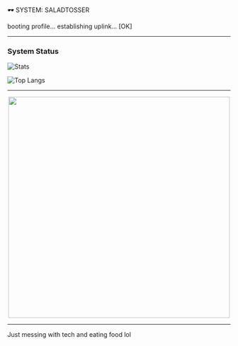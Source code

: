 🕶️ SYSTEM: SALADTOSSER

booting profile...
establishing uplink... [OK]


---

### System Status
![Stats](https://github-readme-stats.vercel.app/api?username=saladtosser&show_icons=true&hide_border=true&bg_color=000000&title_color=FF00FF&icon_color=00FFFF&text_color=FFD700)

![Top Langs](https://github-readme-stats.vercel.app/api/top-langs/?username=saladtosser&layout=compact&hide_border=true&bg_color=000000&title_color=00FFFF&text_color=FF00FF)

---

<p align="center">
  <img src="[https://media.giphy.com/media/xT9IgzoKnwFNmISR8I/giphy.gif](https://media.giphy.com/media/v1.Y2lkPTc5MGI3NjExcjZ1YXA3eGU0dHZyZGZuOGRuaTEzNG15Z2d6YTQxcTAyZHlpMHRxeiZlcD12MV9naWZzX3NlYXJjaCZjdD1n/fA7rLtaJDIWEzU57CT/giphy.gif)" width="500" />
</p>

---

Just messing with tech and eating food lol
